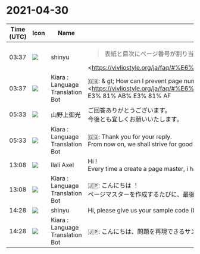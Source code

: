 # 2021-04-30

|Time (UTC)|Icon|Name|Message|
|---|---|---|---|
|03:37|![](https://avatars.slack-edge.com/2018-04-27/354445776386_e258f5ed5ba887b08668_72.jpg)|shinyu|<blockquote>表紙と目次にページ番号が割り当てられないようにするにはどうすればよいでしょうか。</blockquote><https://vivliostyle.org/ja/faq/#%E6%9C%AC%E3%81%AE%E9%80%94%E4%B8%AD%E3%81%A7%E3%83%9A%E3%83%BC%E3%82%B8%E3%82%AB%E3%82%A6%E3%83%B3%E3%82%BF%E3%83%BC%E3%82%92%E3%83%AA%E3%82%BB%E3%83%83%E3%83%88%E3%81%99%E3%82%8B%E3%81%AB%E3%81%AF|https://vivliostyle.org/ja/faq/#%E6%9C%AC%E3%81%AE%E9%80%94%E4%B8%AD%E3%81%A7%E3%83%9A%E[…]%BB%E3%83%83%E3%83%88%E3%81%99%E3%82%8B%E3%81%AB%E3%81%AF><br><br><blockquote>・目次で「Table of Contents」となっているタイトルの文言を指定することは可能でしょうか。</blockquote><https://docs.vivliostyle.org/#/ja/vivliostyle-cli#%E7%9B%AE%E6%AC%A1%E3%82%BF%E3%82%A4%E3%83%88%E3%83%AB%E3%81%AE%E6%8C%87%E5%AE%9A><br><br><blockquote>・`cover.png` が出力されないのは仕様でしょうか。</blockquote>はい、いまのところ仕様です。<br>issueにはなっています。<br><https://github.com/vivliostyle/vivliostyle-cli/issues/99><br><blockquote>Vivliostyle — open source, web browser based CSS typesetting engine project</blockquote>|
|03:37|![](https://avatars.slack-edge.com/2021-03-01/1807880975282_5c8ad89e782096649baa_72.png)|Kiara : Language Translation Bot|🇬🇧: &amp; gt; How can I prevent page numbers from being assigned to the cover and table of contents?<br><https://vivliostyle.org/ja/faq/#%E6%9C%AC%E3%81%AE%E9%80%94%E4%B8%AD%E3%81%A7%E3%83%9A % E3% 83% BC% E3% 82% B8% E3% 82% AB% E3% 82% A6% E3% 83% B3% E3% 82% BF% E3% 83% BC% E3% 82% 92% E3 % 83% AA% E3% 82% BB% E3% 83% 83% E3% 83% 88% E3% 81% 99% E3% 82% 8B% E3% 81% AB% E3% 81% AF | https: / /vivliostyle.org/ja/faq/#%E6%9C%AC%E3%81%AE%E9%80%94%E4%B8%AD%E3%81%A7%E3%83%9A%E [… ]% BB% E3% 83% 83% E3% 83% 88% E3% 81% 99% E3% 82% 8B% E3% 81% AB% E3% 81% AF><br><br>&amp; gt; ・ Is it possible to specify the wording of the title that is "Table of Contents" in the table of contents?<br><https://docs.vivliostyle.org/#/ja/vivliostyle-cli#%E7%9B%AE%E6%AC%A1%E3%82%BF%E3%82%A4%E3%83%88% E3% 83% AB% E3% 81% AE% E6% 8C% 87% E5% AE% 9A><br><br>&amp; gt; ・ Is it a specification that `cover.png` is not output?<br>Yes, it's a specification for now.<br>It has become an issue.<br><https://github.com/vivliostyle/vivliostyle-cli/issues/99>|
|05:33|![](https://avatars.slack-edge.com/2021-04-29/2027183174321_81cf0bfcb020e361849d_72.png)|山野上御光|ご回答ありがとうございます。<br>今後とも宜しくお願いいたします。|
|05:33|![](https://avatars.slack-edge.com/2021-03-01/1807880975282_5c8ad89e782096649baa_72.png)|Kiara : Language Translation Bot|🇬🇧: Thank you for your reply.<br>From now on, we shall strive for good relations.|
|13:08|![](https://avatars.slack-edge.com/2021-04-21/1982251095109_c69e3ea61efd2a108df4_72.jpg)|Ilali Axel|Hi !<br>Every time a create a page master, i have a blank page at the end. How do i avoid this ?|
|13:08|![](https://avatars.slack-edge.com/2021-03-01/1807880975282_5c8ad89e782096649baa_72.png)|Kiara : Language Translation Bot|🇯🇵: こんにちは ！<br>ページマスターを作成するたびに、最後に空白のページがあります。これを回避するにはどうすればよいですか？|
|14:28|![](https://avatars.slack-edge.com/2018-04-27/354445776386_e258f5ed5ba887b08668_72.jpg)|shinyu|Hi, please give us your sample code (HTML and CSS) that can reproduce the problem.|
|14:28|![](https://avatars.slack-edge.com/2021-03-01/1807880975282_5c8ad89e782096649baa_72.png)|Kiara : Language Translation Bot|🇯🇵: こんにちは、問題を再現できるサンプルコード（HTMLとCSS）を教えてください。|
